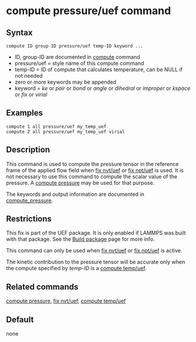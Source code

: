 # compute pressure/uef command

## Syntax

``` LAMMPS
compute ID group-ID pressure/uef temp-ID keyword ...
```

-   ID, group-ID are documented in [compute](compute) command
-   pressure/uef = style name of this compute command
-   temp-ID = ID of compute that calculates temperature, can be NULL if
    not needed
-   zero or more keywords may be appended
-   keyword = *ke* or *pair* or *bond* or *angle* or *dihedral* or
    *improper* or *kspace* or *fix* or *virial*

## Examples

``` LAMMPS
compute 1 all pressure/uef my_temp_uef
compute 2 all pressure/uef my_temp_uef virial
```

## Description

This command is used to compute the pressure tensor in the reference
frame of the applied flow field when [fix nvt/uef](fix_nh_uef) or [fix
npt/uef](fix_nh_uef) is used. It is not necessary to use this command to
compute the scalar value of the pressure. A [compute
pressure](compute_pressure) may be used for that purpose.

The keywords and output information are documented in
[compute_pressure](compute_pressure).

## Restrictions

This fix is part of the UEF package. It is only enabled if LAMMPS was
built with that package. See the [Build package](Build_package) page for
more info.

This command can only be used when [fix nvt/uef](fix_nh_uef) or [fix
npt/uef](fix_nh_uef) is active.

The kinetic contribution to the pressure tensor will be accurate only
when the compute specified by *temp-ID* is a [compute
temp/uef](compute_temp_uef).

## Related commands

[compute pressure](compute_pressure), [fix nvt/uef](fix_nh_uef),
[compute temp/uef](compute_temp_uef)

## Default

none
